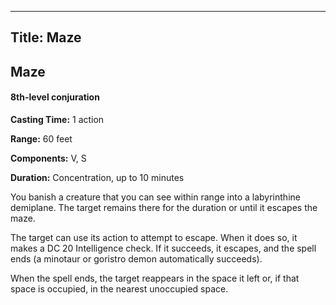 -------------------------
Title: Maze
-------------------------

## Maze

#### 8th-level conjuration


**Casting Time:** 1 action 

**Range:** 60 feet 

**Components:** V, S 

**Duration:** Concentration, up to 10 minutes


You banish a creature that you can see within range into a labyrinthine
demiplane. The target remains there for the duration or until it escapes
the maze.

The target can use its action to attempt to escape. When it does so, it
makes a DC 20 Intelligence check. If it succeeds, it escapes, and the
spell ends (a minotaur or goristro demon automatically succeeds).

When the spell ends, the target reappears in the space it left or, if
that space is occupied, in the nearest unoccupied space.



